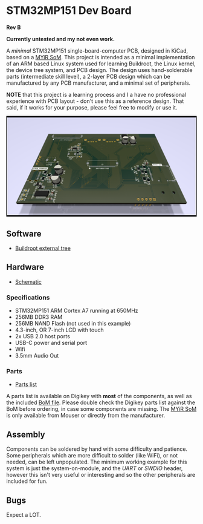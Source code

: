 # STM32MP151 Dev Board
**Rev B**
  
**Currently untested and my not even work.**
  
A *minimal* STM32MP151 single-board-computer PCB, designed in KiCad, based on a [MYiR SoM](https://au.mouser.com/ProductDetail/MYIR/MYC-YA151C-256N256D-65-C-T?qs=e8oIoAS2J1SxKfhSw3h3gA%3D%3D). This project is intended as a minimal implementation of an ARM based Linux system used for learning Buildroot, the Linux kernel, the device tree system, and PCB design. The design uses hand-solderable parts (intermediate skill level), a 2-layer PCB design which can be manufactured by any PCB manufacturer, and a minimal set of peripherals.
  
**NOTE** that this project is a learning process and I a have no professional experience with PCB layout - don't use this as a reference design. That said, if it works for your purpose, please feel free to modify or use it.

![Citcuit Board](board_3d_top.png)

## Software

* [Buildroot external tree](https://github.com/BasicCode/STM32MP15x_Dev_Board)

## Hardware

* [Schematic](schematic.pdf)

### Specifications
* STM32MP151 ARM Cortex A7 running at 650MHz
* 256MB DDR3 RAM
* 256MB NAND Flash (not used in this example)
* 4.3-inch, OR 7-inch LCD with touch
* 2x USB 2.0 host ports
* USB-C power and serial port
* Wifi
* 3.5mm Audio Out

### Parts
* [Parts list](https://www.digikey.com.au/en/mylists/list/Z7PZFZ0LWC)
  
A parts list is available on Digikey with **most** of the components, as well as the included [BoM file](STM32MP151_Dev_Board.csv). Please double check the Digikey parts list against the BoM before ordering, in case some components are missing. The [MYiR SoM](https://au.mouser.com/ProductDetail/MYIR/MYC-YA151C-256N256D-65-C-T?qs=e8oIoAS2J1SxKfhSw3h3gA%3D%3D) is only available from Mouser or directly from the manufacturer.

## Assembly
Components can be soldered by hand with some difficulty and patience. Some peripherals which are more difficult to solder (like WiFi), or not needed, can be left unpopulated. The minimum working example for this system is just the system-on-module, and the *UART* or *SWDIO* header, however this isn't very useful or interesting and so the other peripherals are included for fun.

## Bugs
Expect a LOT.